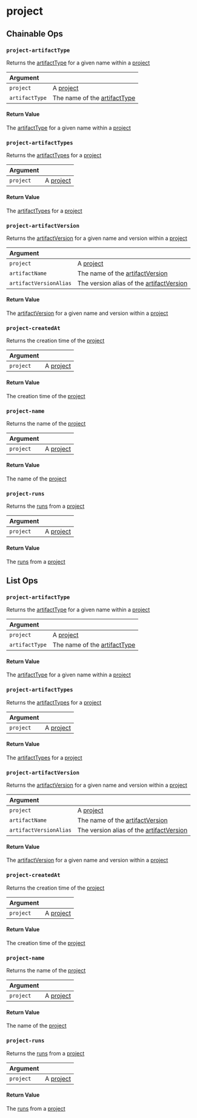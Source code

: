 # project

## Chainable Ops
<h3 id="project-artifactType"><code>project-artifactType</code></h3>

Returns the [artifactType](https://docs.wandb.ai/ref/weave/types/artifactType) for a given name within a [project](https://docs.wandb.ai/ref/weave/types/project)

| Argument |  | 
| :--- | :--- |
| `project` | A [project](https://docs.wandb.ai/ref/weave/types/project) |
| `artifactType` | The name of the [artifactType](https://docs.wandb.ai/ref/weave/types/artifactType) |

#### Return Value
The [artifactType](https://docs.wandb.ai/ref/weave/types/artifactType) for a given name within a [project](https://docs.wandb.ai/ref/weave/types/project)

<h3 id="project-artifactTypes"><code>project-artifactTypes</code></h3>

Returns the [artifactTypes](https://docs.wandb.ai/ref/weave/types/artifactType) for a [project](https://docs.wandb.ai/ref/weave/types/project)

| Argument |  | 
| :--- | :--- |
| `project` | A [project](https://docs.wandb.ai/ref/weave/types/project) |

#### Return Value
The [artifactTypes](https://docs.wandb.ai/ref/weave/types/artifactType) for a [project](https://docs.wandb.ai/ref/weave/types/project)

<h3 id="project-artifactVersion"><code>project-artifactVersion</code></h3>

Returns the [artifactVersion](https://docs.wandb.ai/ref/weave/types/artifactVersion) for a given name and version within a [project](https://docs.wandb.ai/ref/weave/types/project)

| Argument |  | 
| :--- | :--- |
| `project` | A [project](https://docs.wandb.ai/ref/weave/types/project) |
| `artifactName` | The name of the [artifactVersion](https://docs.wandb.ai/ref/weave/types/artifactVersion) |
| `artifactVersionAlias` | The version alias of the [artifactVersion](https://docs.wandb.ai/ref/weave/types/artifactVersion) |

#### Return Value
The [artifactVersion](https://docs.wandb.ai/ref/weave/types/artifactVersion) for a given name and version within a [project](https://docs.wandb.ai/ref/weave/types/project)

<h3 id="project-createdAt"><code>project-createdAt</code></h3>

Returns the creation time of the [project](https://docs.wandb.ai/ref/weave/types/project)

| Argument |  | 
| :--- | :--- |
| `project` | A [project](https://docs.wandb.ai/ref/weave/types/project) |

#### Return Value
The creation time of the [project](https://docs.wandb.ai/ref/weave/types/project)

<h3 id="project-name"><code>project-name</code></h3>

Returns the name of the [project](https://docs.wandb.ai/ref/weave/types/project)

| Argument |  | 
| :--- | :--- |
| `project` | A [project](https://docs.wandb.ai/ref/weave/types/project) |

#### Return Value
The name of the [project](https://docs.wandb.ai/ref/weave/types/project)

<h3 id="project-runs"><code>project-runs</code></h3>

Returns the [runs](https://docs.wandb.ai/ref/weave/types/run) from a [project](https://docs.wandb.ai/ref/weave/types/project)

| Argument |  | 
| :--- | :--- |
| `project` | A [project](https://docs.wandb.ai/ref/weave/types/project) |

#### Return Value
The [runs](https://docs.wandb.ai/ref/weave/types/run) from a [project](https://docs.wandb.ai/ref/weave/types/project)


## List Ops
<h3 id="project-artifactType"><code>project-artifactType</code></h3>

Returns the [artifactType](https://docs.wandb.ai/ref/weave/types/artifactType) for a given name within a [project](https://docs.wandb.ai/ref/weave/types/project)

| Argument |  | 
| :--- | :--- |
| `project` | A [project](https://docs.wandb.ai/ref/weave/types/project) |
| `artifactType` | The name of the [artifactType](https://docs.wandb.ai/ref/weave/types/artifactType) |

#### Return Value
The [artifactType](https://docs.wandb.ai/ref/weave/types/artifactType) for a given name within a [project](https://docs.wandb.ai/ref/weave/types/project)

<h3 id="project-artifactTypes"><code>project-artifactTypes</code></h3>

Returns the [artifactTypes](https://docs.wandb.ai/ref/weave/types/artifactType) for a [project](https://docs.wandb.ai/ref/weave/types/project)

| Argument |  | 
| :--- | :--- |
| `project` | A [project](https://docs.wandb.ai/ref/weave/types/project) |

#### Return Value
The [artifactTypes](https://docs.wandb.ai/ref/weave/types/artifactType) for a [project](https://docs.wandb.ai/ref/weave/types/project)

<h3 id="project-artifactVersion"><code>project-artifactVersion</code></h3>

Returns the [artifactVersion](https://docs.wandb.ai/ref/weave/types/artifactVersion) for a given name and version within a [project](https://docs.wandb.ai/ref/weave/types/project)

| Argument |  | 
| :--- | :--- |
| `project` | A [project](https://docs.wandb.ai/ref/weave/types/project) |
| `artifactName` | The name of the [artifactVersion](https://docs.wandb.ai/ref/weave/types/artifactVersion) |
| `artifactVersionAlias` | The version alias of the [artifactVersion](https://docs.wandb.ai/ref/weave/types/artifactVersion) |

#### Return Value
The [artifactVersion](https://docs.wandb.ai/ref/weave/types/artifactVersion) for a given name and version within a [project](https://docs.wandb.ai/ref/weave/types/project)

<h3 id="project-createdAt"><code>project-createdAt</code></h3>

Returns the creation time of the [project](https://docs.wandb.ai/ref/weave/types/project)

| Argument |  | 
| :--- | :--- |
| `project` | A [project](https://docs.wandb.ai/ref/weave/types/project) |

#### Return Value
The creation time of the [project](https://docs.wandb.ai/ref/weave/types/project)

<h3 id="project-name"><code>project-name</code></h3>

Returns the name of the [project](https://docs.wandb.ai/ref/weave/types/project)

| Argument |  | 
| :--- | :--- |
| `project` | A [project](https://docs.wandb.ai/ref/weave/types/project) |

#### Return Value
The name of the [project](https://docs.wandb.ai/ref/weave/types/project)

<h3 id="project-runs"><code>project-runs</code></h3>

Returns the [runs](https://docs.wandb.ai/ref/weave/types/run) from a [project](https://docs.wandb.ai/ref/weave/types/project)

| Argument |  | 
| :--- | :--- |
| `project` | A [project](https://docs.wandb.ai/ref/weave/types/project) |

#### Return Value
The [runs](https://docs.wandb.ai/ref/weave/types/run) from a [project](https://docs.wandb.ai/ref/weave/types/project)


